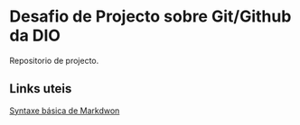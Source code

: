 # Desafio de Projecto sobre Git/Github da DIO
Repositorio de projecto.

## Links uteis
[Syntaxe básica de Markdwon](https://www.markdownguide.org/basic-syntax/)
